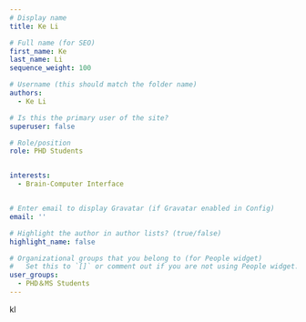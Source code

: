 ```yaml
---
# Display name
title: Ke Li

# Full name (for SEO)
first_name: Ke
last_name: Li
sequence_weight: 100

# Username (this should match the folder name)
authors:
  - Ke Li

# Is this the primary user of the site?
superuser: false

# Role/position
role: PHD Students


interests:
  - Brain-Computer Interface


# Enter email to display Gravatar (if Gravatar enabled in Config)
email: ''

# Highlight the author in author lists? (true/false)
highlight_name: false

# Organizational groups that you belong to (for People widget)
#   Set this to `[]` or comment out if you are not using People widget.
user_groups:
  - PHD＆MS Students
---
```


kl